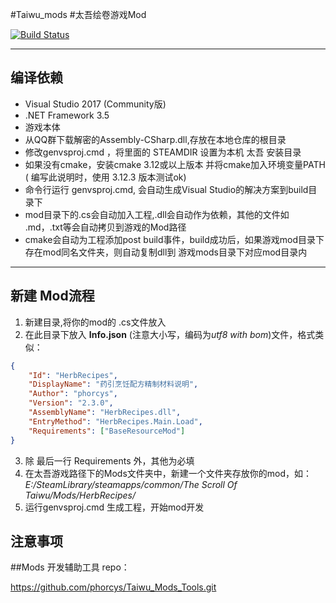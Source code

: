 #Taiwu_mods
#太吾绘卷游戏Mod

[![Build Status](https://travis-ci.com/phorcys/Taiwu_mods.svg?branch=master)](https://travis-ci.com/phorcys/Taiwu_mods)

****
## 编译依赖
*  Visual Studio 2017 (Community版)
*  .NET Framework 3.5
*  游戏本体
*  从QQ群下载解密的Assembly-CSharp.dll,存放在本地仓库的根目录
*  修改genvsproj.cmd ，将里面的 STEAMDIR 设置为本机 太吾 安装目录
*  如果没有cmake，安装cmake  3.12或以上版本 并将cmake加入环境变量PATH ( 编写此说明时，使用 3.12.3 版本测试ok)
*  命令行运行 genvsproj.cmd, 会自动生成Visual Studio的解决方案到build目录下
*  mod目录下的.cs会自动加入工程,.dll会自动作为依赖，其他的文件如 .md，.txt等会自动拷贝到游戏的Mod路径
*  cmake会自动为工程添加post build事件，build成功后，如果游戏mod目录下存在mod同名文件夹，则自动复制dll到 游戏mods目录下对应mod目录内

****
## 新建 Mod流程

1. 新建目录,将你的mod的 .cs文件放入
2. 在此目录下放入 **Info.json** (注意大小写，编码为*utf8 with bom*)文件，格式类似：
```json
{
    "Id": "HerbRecipes",
    "DisplayName": "药引烹饪配方精制材料说明",
    "Author": "phorcys",
    "Version": "2.3.0",
    "AssemblyName": "HerbRecipes.dll",
    "EntryMethod": "HerbRecipes.Main.Load",
    "Requirements": ["BaseResourceMod"]
}
```
3. 除 最后一行 Requirements 外，其他为必填
4. 在太吾游戏路径下的Mods文件夹中，新建一个文件夹存放你的mod，如：*E:/SteamLibrary/steamapps/common/The Scroll Of Taiwu/Mods/HerbRecipes/*
5. 运行genvsproj.cmd 生成工程，开始mod开发

## 注意事项 

##Mods 开发辅助工具 repo：

https://github.com/phorcys/Taiwu_Mods_Tools.git

